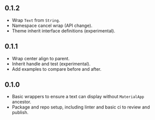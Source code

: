 ## 0.1.2

- Wrap `Text` from `String`.
- Namespace cancel wrap (API change).
- Theme inherit interface definitions (experimental).

## 0.1.1

- Wrap center align to parent.
- Inherit handle and test (experimental).
- Add examples to compare before and after.

## 0.1.0

- Basic wrappers to ensure a text can display without `MaterialApp` ancestor.
- Package and repo setup, including linter and basic ci to review and publish.
